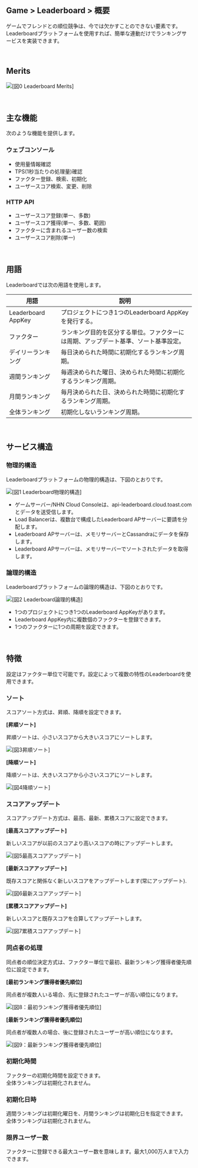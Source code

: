 ## Game > Leaderboard > 概要

ゲームでフレンドとの順位競争は、今では欠かすことのできない要素です。<br>
Leaderboardプラットフォームを使用すれば、簡単な連動だけでランキングサービスを実装できます。

<br>

## Merits

![[図0 Leaderboard Merits]](http://static.toastoven.net/prod_leaderboardv2/newMerits_jp_202203.png)

<br>

## 主な機能

次のような機能を提供します。

### ウェブコンソール

- 使用量情報確認
- TPS(1秒当たりの処理量)確認
- ファクター登録、検索、初期化
- ユーザースコア検索、変更、削除

### HTTP API

- ユーザースコア登録(単一、多数)
- ユーザースコア獲得(単一、多数、範囲)
- ファクターに含まれるユーザー数の検索
- ユーザースコア削除(単一)

<br>

## 用語

Leaderboardでは次の用語を使用します。

| 用語 | 説明 |
| --- | --- |
| Leaderboard AppKey |	プロジェクトにつき1つのLeaderboard AppKeyを発行する。 |
| ファクター |	ランキング目的を区分する単位。ファクターには周期、アップデート基準、ソート基準設定。 |
| デイリーランキング | 毎日決められた時間に初期化するランキング周期。 |
| 週間ランキング | 毎週決められた曜日、決められた時間に初期化するランキング周期。 |
| 月間ランキング | 毎月決められた日、決められた時間に初期化するランキング周期。 |
| 全体ランキング | 初期化しないランキング周期。 |

<br>

## サービス構造

### 物理的構造

Leaderboardプラットフォームの物理的構造は、下図のとおりです。

![[図1 Leaderboard物理的構造]](http://static.toastoven.net/prod_leaderboardv2/overview_1-jp.png)

- ゲームサーバー/NHN Cloud Consoleは、api-leaderboard.cloud.toast.comとデータを送受信します。
- Load Balancerは、複数台で構成したLeaderboard APサーバーに要請を分配します。
- Leaderboard APサーバーは、メモリサーバーとCassandraにデータを保存します。
- Leaderboard APサーバーは、メモリサーバーでソートされたデータを取得します。

### 論理的構造

Leaderboardプラットフォームの論理的構造は、下図のとおりです。

![[図2 Leaderboard論理的構造]](http://static.toastoven.net/prod_leaderboardv2/overview_2-jp.png)

- 1つのプロジェクトにつき1つのLeaderboard AppKeyがあります。
- Leaderboard AppKey内に複数個のファクターを登録できます。
- 1つのファクターに1つの周期を設定できます。

<br>

## 特徴

設定はファクター単位で可能です。設定によって複数の特性のLeaderboardを使用できます。

### ソート

スコアソート方式は、昇順、降順を設定できます。

**[昇順ソート]**

昇順ソートは、小さいスコアから大きいスコアにソートします。

![[図3昇順ソート]](http://static.toastoven.net/prod_leaderboardv2/overview_3-jp.png)

**[降順ソート]**

降順ソートは、大きいスコアから小さいスコアにソートします。

![[図4降順ソート]](http://static.toastoven.net/prod_leaderboardv2/overview_4-jp.png)

### スコアアップデート

スコアアップデート方式は、最高、最新、累積スコアに設定できます。

**[最高スコアアップデート]**

新しいスコアが以前のスコアより高いスコアの時にアップデートします。

![[図5最高スコアアップデート]](http://static.toastoven.net/prod_leaderboardv2/overview_5-jp.png)

**[最新スコアアップデート]**

既存スコアと関係なく新しいスコアをアップデートします(常にアップデート).

![[図6最新スコアアップデート]](http://static.toastoven.net/prod_leaderboardv2/overview_6-jp.png)

**[累積スコアアップデート]**

新しいスコアと既存スコアを合算してアップデートします。

![[図7累積スコアアップデート]](http://static.toastoven.net/prod_leaderboardv2/overview_7-jp.png)

### 同点者の処理

同点者の順位決定方式は、ファクター単位で最初、最新ランキング獲得者優先順位に設定できます。

**[最初ランキング獲得者優先順位]**

同点者が複数人いる場合、先に登録されたユーザーが高い順位になります。

![[図8：最初ランキング獲得者優先順位]](http://static.toastoven.net/prod_leaderboardv2/overview_8-jp.png)

**[最新ランキング獲得者優先順位]**

同点者が複数人の場合、後に登録されたユーザーが高い順位になります。

![[図9：最新ランキング獲得者優先順位]](http://static.toastoven.net/prod_leaderboardv2/overview_9-jp.png)

### 初期化時間

ファクターの初期化時間を設定できます。<br>
全体ランキングは初期化されません。

### 初期化日時

週間ランキングは初期化曜日を、月間ランキングは初期化日を指定できます。<br>
全体ランキングは初期化されません。

### 限界ユーザー数

ファクターに登録できる最大ユーザー数を意味します。最大1,000万人まで入力できます。
